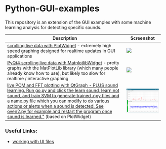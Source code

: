 # Python-GUI-examples
This repository is an extension of the GUI examples with some machine learning analysis for detecting specific sounds.

Description | Screenshot
---|---
[scrolling live data with PlotWidget](2016-07-31_qt_PyQtGraph_sine_scroll) - extremely high speed graphing designed for realtime updates in GUI applications | <img src="/2016-07-31_qt_PyQtGraph_sine_scroll/demo2.gif" width="300">
[PyQt4 scrolling live data with MatplotlibWidget](2016-07-30_qt_matplotlib_sine_scroll) - pretty graphs with the MatPlotLib library (which many people already know how to use), but likely too slow for realtime / interactive graphing | <img src="/2016-07-30_qt_matplotlib_sine_scroll/demo.gif" width="300">
[live PCM and FFT plotting with QtGraph - PLUS sound learning. Run go.py and click the learn sound, learn not sound, and train SVM to generate trained .npy files and a name.py file which you can modify to do various actions or alerts when a sound is detected. See oven2.py for example and restart the program once sound is learned."](https://github.com/programmin/Python-GUI-examples/tree/master/AudioMonitor) (based on PlotWidget) | <img src="/AudioMonitor/demo.gif" width="300">

### Useful Links:
* [working with UI files](https://github.com/awesomebytes/python_qt_tutorial/blob/master/README.md#script-the-behaviour)
